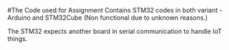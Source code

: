 #The Code used for Assignment
Contains STM32 codes in both variant - Arduino and STM32Cube (Non functional due to unknown reasons.)

The STM32 expects another board in serial communication to handle IoT things.
